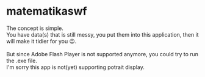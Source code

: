 # matematikaswf
The concept is simple.<br/>You have data(s) that is still messy, you put them into this application, then it will make it tidier for you 😉.
<br/><br/>But since Adobe Flash Player is not supported anymore, you could try to run the .exe file.
<br/>I'm sorry this app is not(yet) supporting potrait display.
